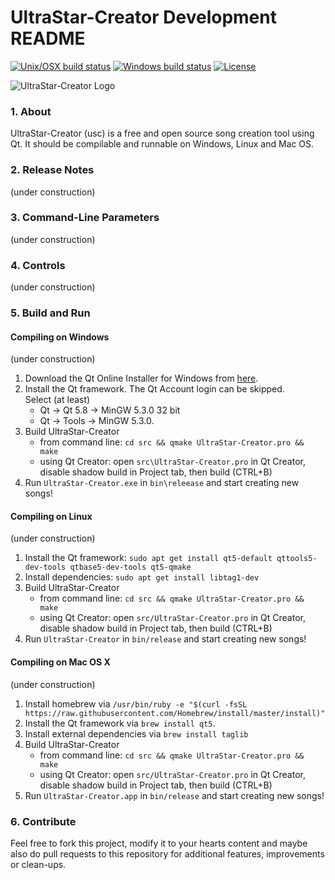 # UltraStar-Creator Development README

[![Unix/OSX build status](https://travis-ci.org/UltraStar-Deluxe/UltraStar-Creator.svg?branch=master)](https://travis-ci.org/UltraStar-Deluxe/UltraStar-Creator)
[![Windows build status](https://ci.appveyor.com/api/projects/status/x1i5i0uqp2cf6xjv/branch/master?svg=true)](https://ci.appveyor.com/project/bohning/ultrastar-creator/branch/master)
[![License](https://img.shields.io/badge/license-GPLv2-blue.svg)](LICENSE)

![UltraStar-Creator Logo](https://github.com/UltraStar-Deluxe/UltraStar-Creator/blob/master/src/resources/icons/UltraStar-Creator128.png)


### 1. About
UltraStar-Creator (usc) is a free and open source song creation tool using Qt. It should be compilable and runnable on Windows, Linux and Mac OS.

### 2. Release Notes
(under construction)

### 3. Command-Line Parameters
(under construction)

### 4. Controls
(under construction)

### 5. Build and Run
#### Compiling on Windows
(under construction)

1. Download the Qt Online Installer for Windows from [here](http://download.qt.io/official_releases/online_installers/qt-unified-windows-x86-online.exe).
2. Install the Qt framework. The Qt Account login can be skipped.  
   Select (at least)
   * Qt -> Qt 5.8 -> MinGW 5.3.0 32 bit
   * Qt -> Tools -> MinGW 5.3.0.
3. Build UltraStar-Creator
   * from command line: `cd src && qmake UltraStar-Creator.pro && make` 
   * using Qt Creator: open `src\UltraStar-Creator.pro` in Qt Creator, disable shadow build in Project tab, then build (CTRL+B)
4. Run `UltraStar-Creator.exe` in `bin\releease` and start creating new songs!

#### Compiling on Linux
(under construction)

1. Install the Qt framework: `sudo apt get install qt5-default qttools5-dev-tools qtbase5-dev-tools qt5-qmake`
2. Install dependencies: `sudo apt get install libtag1-dev`
3. Build UltraStar-Creator
   * from command line: `cd src && qmake UltraStar-Creator.pro && make` 
   * using Qt Creator: open `src/UltraStar-Creator.pro` in Qt Creator, disable shadow build in Project tab, then build (CTRL+B)
4. Run `UltraStar-Creator` in `bin/release` and start creating new songs!

#### Compiling on Mac OS X
(under construction)

1. Install homebrew via `/usr/bin/ruby -e "$(curl -fsSL https://raw.githubusercontent.com/Homebrew/install/master/install)"`
2. Install the Qt framework via `brew install qt5`.
3. Install external dependencies via `brew install taglib`
4. Build UltraStar-Creator
   * from command line: `cd src && qmake UltraStar-Creator.pro && make` 
   * using Qt Creator: open `src/UltraStar-Creator.pro` in Qt Creator, disable shadow build in Project tab, then build (CTRL+B)
5. Run `UltraStar-Creator.app` in `bin/release` and start creating new songs!

### 6. Contribute
Feel free to fork this project, modify it to your hearts content and maybe also do pull requests to this repository for additional features, improvements or clean-ups.
